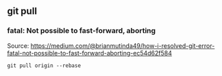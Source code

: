 ## git pull

### fatal: Not possible to fast-forward, aborting

Source: https://medium.com/@brianmutinda49/how-i-resolved-git-error-fatal-not-possible-to-fast-forward-aborting-ec54d62f584

    git pull origin --rebase

